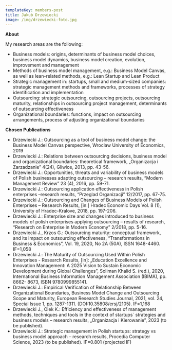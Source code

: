 ```yaml
---
templateKey: members-post
title: Jakub Drzewiecki
image: /img/drzewiecki-foto.jpg
---
```

**A﻿bout**

M﻿y research areas are the following: 

* Business models: origins, determinants of business model choices, business model dynamics, business model creation, evolution, improvement and management 
* Methods of business model management, e.g.: Business Model Canvas, as well as lean-related methods, e.g.: Lean Startup and Lean Product 
* Strategic management in: startups, small and medium-sized companies: strategic management methods and frameworks, processes of strategy identification and implementation 
* Outsourcing: strategic outsourcing, outsourcing projects, outsourcing maturity, relationships in outsourcing project management, determinants of outsourcing effectiveness 
* Organizational boundaries: functions, impact on outsourcing arrangements, process of adjusting organizational boundaries

**C﻿hosen Publications**

* Drzewiecki J.: Outsourcing as a tool of business model change: the Business Model Canvas perspective, Wroclaw University of Economics, 2019
* Drzewiecki J.: Relations between outsourcing decisions, business model and organizational boundaries: theoretical framework, „Organizacja i Zarzadzanie” 4(24), Gliwice, 2013, pp. 43-56. 
* Drzewiecki J.: Opportunities, threats and variability of business models of Polish businesses adapting outsourcing – research results, “Modern Management Review” 23 (4), 2016, pp. 59-71. 
* Drzewiecki J.: Outsourcing application effectiveness in Polish enterprises –research results, “Przeglad Organizacji” 12/2017, pp. 67-75. 
* Drzewiecki J.: Outsourcing and Changes of Business Models of Polish Enterprises – Research Results, \[in:] Hradec Economic Days Vol. 8 (1), University of Hradec-Kralove, 2018, pp. 197-206. 
* Drzewiecki J.: Enterprise size and changes introduced to business models of polish enterprises applying outsourcing – results of research, “Research on Enterprise in Modern Economy” 2/2018, pp. 5-16. 
* Drzewiecki J., Krzos G.: Outsourcing maturity: conceptual framework, and its impact on outsourcing effectiveness, “Transformations in Business & Economics”, Vol. 19, 2020, No 2A (50A), ISSN 1648-4460. IF=1,058 
* Drzewiecki J.: The Maturity of Outsourcing Used Within Polish Enterprises - Research Results, \[in]: „Education Excellence and Innovation Management: A 2025 Vision to Sustain Economic Development during Global Challenges”, Soliman Khalid S. (red.), 2020, International Business Information Management Association (IBIMA), pp. 8662- 8673, ISBN 9780999855141. 
* Drzewiecki J.: Empirical Verification of Relationship Between Organizational Boundaries, Business Model Change and Outsourcing Scope and Maturity, European Research Studies Journal, 2021, vol. 24, Special Issue 1, pp. 1287-1311. (DOI:10.35808/ersj/2105). IF=1,168 
* Drzewiecki J., Olek K.: Efficiency and effectiveness of management methods, techniques and tools in the context of startups` strategies and business models – research results, „Organizacja i Kierowanie”, 2023 (to be published). 
* Drzewiecki J.: Strategic management in Polish startups: strategy vs business model approach – research results, Procedia Computer Science, 2023 (to be published). IF=0.801 (projected IF)